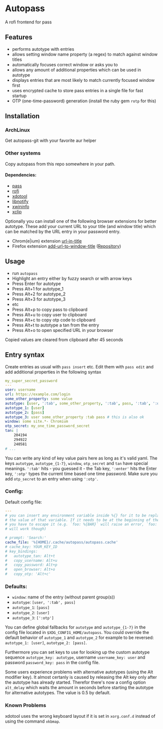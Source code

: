 # Autopass

A rofi frontend for pass

## Features

- performs autotype with entries
- allows setting window name property (a regex) to match against window titles
- automatically focuses correct window or asks you to
- allows any amount of additional properties which can be used in autotype
- displays entries that are most likely to match currently focused window first
- uses encrypted cache to store pass entries in a single file for fast startup
- OTP (one-time-password) generation (install the ruby gem `rotp` for this)

## Installation

### ArchLinux

Get autopass-git with your favorite aur helper

### Other systems

Copy autopass from this repo somewhere in your path.

#### Dependencies:

- [pass](https://github.com/zx2c4/password-store)
- [rofi](https://github.com/DaveDavenport/rofi)
- [xdotool](http://www.semicomplete.com/projects/xdotool/)
- [libnotify](https://developer.gnome.org/libnotify)
- [xwininfo](http://www.xfree86.org/4.2.0/xwininfo.1.html)
- [xclip](http://sourceforge.net/projects/xclip/')

Optionally you can install one of the following browser extensions for better autotype. These add your current URL to
your title (and window title) which can be matched by the URL entry in your password entry.
- Chrom(e|ium) extension [url-in-title](https://chrome.google.com/webstore/detail/url-in-title/ignpacbgnbnkaiooknalneoeladjnfgb)
- Firefox extension [add-url-to-window-title](https://addons.mozilla.org/en-US/firefox/addon/add-url-to-window-title/) ([Repository](https://github.com/erichgoldman/add-url-to-window-title))

## Usage

- run `autopass`
- Highlight an entry either by fuzzy search or with arrow keys
- Press Enter for autotype
- Press Alt+1 for autotype_1
- Press Alt+2 for autotype_2
- Press Alt+3 for autotype_3
- etc
- Press Alt+p to copy pass to clipboard
- Press Alt+u to copy user to clipboard
- Press Alt+c to copy otp code to clipboard
- Press Alt+t to autotype a tan from the entry
- Press Alt+o to open specified URL in your browser

Copied values are cleared from clipboard after 45 seconds

## Entry syntax

Create entries as usual with `pass insert` etc.
Edit them with `pass edit` and add additional properties in the following syntax

``` yaml
my_super_secret_password
---
user: username
url: https://example.com/login
some_other_property: some value
autotype: [user, ':tab', some_other_property, ':tab', pass, ':tab', ':otp']
autotype_1: [user]
autotype_2: [pass]
autotype_3: user some_other_property :tab pass # this is also ok
window: some site.*- Chromium
otp_secret: my_one_time_password_secret
tan: |
	204194
	294922
	240581
# ...
```

You can write any kind of key value pairs here as long as it's valid yaml.
The keys `autotype`, `autotype_{1-7}`, `window`, `otp_secret` and `tan` have
special meanings. `':tab'` hits - you guessed it - the Tab key, `':enter'` hits
the Enter key, `':otp'` types the current time based one time password.
Make sure you add `otp_secret` to an entry when using `':otp'`.

### Config:

Default config file:

```yaml
---
# you can insert any environment variable inside %{} for it to be replaced by
# the value of that variable. If it needs to be at the beginning of the string
# you have to escape it (e.g. `foo: %{BAR}` will raise an error, `foo: '%{BAR}'`
# will work though)

# prompt: 'Search:'
cache_file: '%{HOME}/.cache/autopass/autopass.cache'
# cache_key: YOUR_KEY_ID
# key_bindings:
#   autotype_tan: Alt+t
#   copy_username: Alt+u
#   copy_password: Alt+p
#   open_browser: Alt+o
#   copy_otp: 'Alt+c'
```

### Defaults:

- `window`: name of the entry (without parent group(s))
- `autotype`: `[user, ':tab', pass]`
- `autotype_1`: `[pass]`
- `autotype_2`: `[user]`
- `autotype_3`: `[':otp']`

You can define global fallbacks for `autotype` and `autotype_{1-7}` in the
config file located in `$XDG_CONFIG_HOME/autopass`. You could override the
default behavior of `autotype_1` and `autotype_2` for example to be reversed:
`autotype_1: [user]`, `autotype_2: [pass]`.

Furthermore you can set keys to use for looking up the custom autotype sequence
`autotype_key: autotype`, username `username_key: user` and password
`password_key: pass` in the config file.

Some users experience problems with alternative autotypes (using the Alt
modifier key). It almost certanly is caused by releasing the Alt key only after
the autotype has already started. Therefor there's now a config option
`alt_delay` which waits the amount in seconds before starting the autotype for
alternative autotypes. The value is 0.5 by default.

### Known Problems

xdotool uses the wrong keyboard layout if it is set in `xorg.conf.d` instead of
using the command `xkbmap`.
